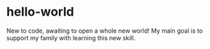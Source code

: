 # hello-world
New to code, awaiting to open a whole new world!
My main goal is to support my family with learning this new skill.
